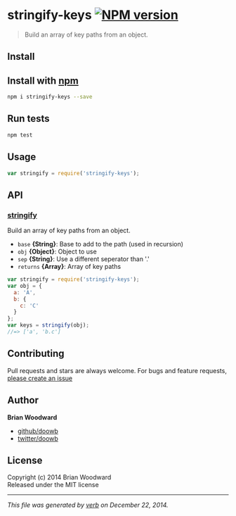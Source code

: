 # stringify-keys [![NPM version](https://badge.fury.io/js/stringify-keys.svg)](http://badge.fury.io/js/stringify-keys)

> Build an array of key paths from an object.

## Install
## Install with [npm](npmjs.org)

```bash
npm i stringify-keys --save
```

## Run tests

```bash
npm test
```

## Usage

```js
var stringify = require('stringify-keys');
```

## API
### [stringify](index.js#L34)

Build an array of key paths from an object.

* `base` **{String}**: Base to add to the path (used in recursion)    
* `obj` **{Object}**: Object to use    
* `sep` **{String}**: Use a different seperator than '.'    
* `returns` **{Array}**: Array of key paths  

```js
var stringify = require('stringify-keys');
var obj = {
  a: 'A',
  b: {
    c: 'C'
  }
};
var keys = stringify(obj);
//=> ['a', 'b.c']
```


## Contributing
Pull requests and stars are always welcome. For bugs and feature requests, [please create an issue](https://github.com/doowb/stringify-keys/issues)

## Author

**Brian Woodward**
 
+ [github/doowb](https://github.com/doowb)
+ [twitter/doowb](http://twitter.com/doowb) 

## License
Copyright (c) 2014 Brian Woodward  
Released under the MIT license

***

_This file was generated by [verb](https://github.com/assemble/verb) on December 22, 2014._
